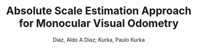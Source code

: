 ---
paperId: 58
author: Díaz, Aldo A Díaz; Kurka, Paulo Kurka
title: Absolute Scale Estimation Approach for Monocular Visual Odometry
pdf: --
poster: --
type: Poster
topic: Pose Estimation
category: Extended Abstract
link: --
conference: cvpr
year: 2021
tags: cvpr-2021-ea
---